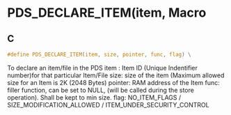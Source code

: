 # PDS_DECLARE_ITEM(item, Macro

## C

```c
#define PDS_DECLARE_ITEM(item, size, pointer, func, flag) \

```

To declare an item/file in the PDS
item : Item ID (Unique Indentifier number)for that particular Item/File
size: size of the item (Maximum allowed size for an Item is 2K (2048 Bytes)
pointer: RAM address of the Item
func: filler function, can be set to NULL, (will be called during the store operation). Shall be kept to min size.
flag: NO_ITEM_FLAGS / SIZE_MODIFICATION_ALLOWED / ITEM_UNDER_SECURITY_CONTROL
```

